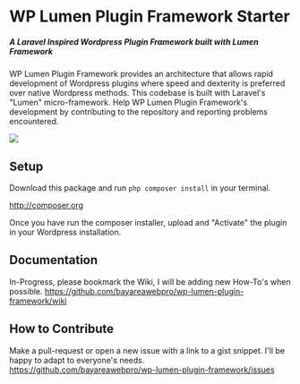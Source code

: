 # WP Lumen Plugin Framework Starter

##### A Laravel Inspired Wordpress Plugin Framework built with Lumen Framework

WP Lumen Plugin Framework provides an architecture that allows rapid development of Wordpress plugins where speed and dexterity is preferred over native Wordpress methods. This codebase is built with Laravel's "Lumen" micro-framework.  Help WP Lumen Plugin Framework's development by contributing to the repository and reporting problems encountered.

![](https://github.com/bayareawebpro/wp-lumen-plugin-framework/blob/master/resources/assets/screenshots/preview.png)

## Setup

Download this package and run ```php composer install``` in your terminal.

http://composer.org

Once you have run the composer installer, upload and "Activate" the plugin in your Wordpress installation.

## Documentation

In-Progress, please bookmark the Wiki, I will be adding new How-To's when possible.
https://github.com/bayareawebpro/wp-lumen-plugin-framework/wiki

## How to Contribute

Make a pull-request or open a new issue with a link to a gist snippet.  I'll be happy to adapt to everyone's needs.
https://github.com/bayareawebpro/wp-lumen-plugin-framework/issues
